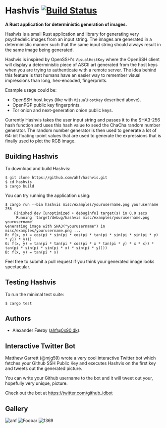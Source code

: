 # Hashvis  [![Build Status](https://travis-ci.org/ahf/hashvis.svg?branch=master)](https://travis-ci.org/ahf/hashvis)

**A Rust application for deterministic generation of images.**

Hashvis is a small Rust application and library for generating very psychedelic
images from an input string. The images are generated in a deterministic manner
such that the same input string should always result in the same image being
generated.

Hashvis is inspired by OpenSSH's `VisualHostKey` where the OpenSSH client will
display a deterministic piece of ASCII art generated from the host keys when
you are trying to authenticate with a remote server. The idea behind this
feature is that humans have an easier way to remember visual impressions than
long, hex-encoded, fingerprints.

Example usage could be:

- OpenSSH host keys (like with `VisualHostKey` described above).
- OpenPGP public key fingerprints.
- Tor onion and next-generation onion public keys.

Currently Hashvis takes the user input string and passes it to the SHA3-256
hash function and uses this hash value to seed the ChaCha random number
generator. The random number generator is then used to generate a lot of 64-bit
floating-point values that are used to generate the expressions that is finally
used to plot the RGB image.

## Building Hashvis

To download and build Hashvis:

    $ git clone https://github.com/ahf/hashvis.git
    $ cd hashvis
    $ cargo build

You can try running the application using:

    $ cargo run --bin hashvis misc/examples/yourusername.png yourusername 256
        Finished dev [unoptimized + debuginfo] target(s) in 0.0 secs
         Running `target/debug/hashvis misc/examples/yourusername.png yourusername`
    Generating image with SHA3("yourusername") in misc/examples/yourusername.png ...
    R: f(x, y) = cos(pi * sin(pi * cos(pi * tan(pi * sin(pi * sin(pi * y) * y)) * y)))
    G: f(x, y) = tan(pi * tan(pi * cos(pi * x * tan(pi * y) * x * x)) * tan(pi * sin(pi * sin(pi * x) * sin(pi * y))))
    B: f(x, y) = tan(pi * x)

Feel free to submit a pull request if you think your generated image looks
spectacular.

## Testing Hashvis

To run the minimal test suite:

    $ cargo test

## Authors

- Alexander Færøy (<ahf@0x90.dk>).

## Interactive Twitter Bot

Matthew Garrett (@mjg59) wrote a very cool interactive Twitter bot which
fetches your Github SSH Public Key and executes Hashvis on the first key and
tweets out the generated picture.

You can write your Github username to the bot and it will tweet out your,
hopefully very unique, picture.

Check out the bot at https://twitter.com/github_idbot

## Gallery

![ahf](https://raw.githubusercontent.com/ahf/hashvis/master/misc/examples/ahf.png "SHA3(ahf)")
![Foobar](https://raw.githubusercontent.com/ahf/hashvis/master/misc/examples/Foobar.png "SHA3(Foobar)")
![1369](https://raw.githubusercontent.com/ahf/hashvis/master/misc/examples/1369.png "SHA3(1369)")
